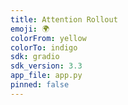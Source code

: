 ```yaml
---
title: Attention Rollout
emoji: 🌍
colorFrom: yellow
colorTo: indigo
sdk: gradio
sdk_version: 3.3
app_file: app.py
pinned: false
---
```


